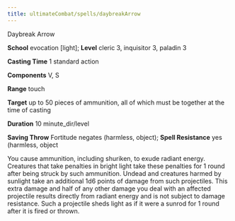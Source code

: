 ```yaml
---
title: ultimateCombat/spells/daybreakArrow
---
```

Daybreak Arrow

**School** evocation [light]; **Level** cleric 3, inquisitor 3, paladin 3

**Casting Time** 1 standard action

**Components** V, S

**Range** touch

**Target** up to 50 pieces of ammunition, all of which must be together at the time of casting

**Duration** 10 minute_dir/level

**Saving Throw** Fortitude negates (harmless, object); **Spell Resistance** yes (harmless, object

You cause ammunition, including shuriken, to exude radiant energy. Creatures that take penalties in bright light take these penalties for 1 round after being struck by such ammunition. Undead and creatures harmed by sunlight take an additional 1d6 points of damage from such projectiles. This extra damage and half of any other damage you deal with an affected projectile results directly from radiant energy and is not subject to damage resistance. Such a projectile sheds light as if it were a sunrod for 1 round after it is fired or thrown.

